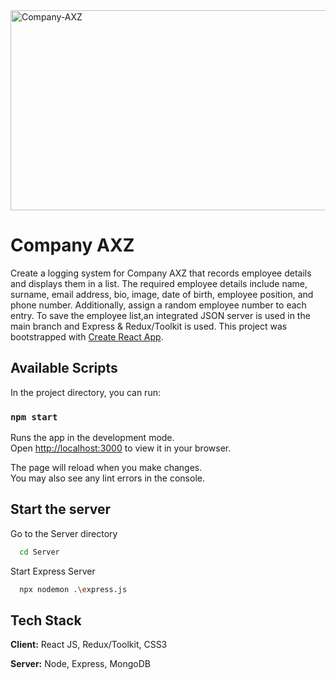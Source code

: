 <img src="https://socialify.git.ci/Dlozlami/Company-AXZ/image?language=1&owner=1&name=1&stargazers=1&theme=Light" alt="Company-AXZ" width="640" height="320" />

# Company AXZ

Create a logging system for Company AXZ that records employee details and displays them in a list. The required employee details include name, surname, email address, bio, image, date of birth, employee position, and phone number. Additionally, assign a random employee number to each entry. To save the employee list,an integrated JSON server is used in the main branch and Express & Redux/Toolkit is used.
This project was bootstrapped with [Create React App](https://github.com/facebook/create-react-app).

## Available Scripts

In the project directory, you can run:

### `npm start`

Runs the app in the development mode.\
Open [http://localhost:3000](http://localhost:3000) to view it in your browser.

The page will reload when you make changes.\
You may also see any lint errors in the console.

## Start the server

Go to the Server directory

```bash
  cd Server
```
Start Express Server
```bash
  npx nodemon .\express.js 
```


## Tech Stack

**Client:** React JS, Redux/Toolkit, CSS3

**Server:** Node, Express, MongoDB
